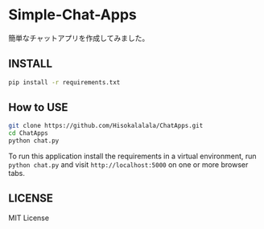 # Simple-Chat-Apps
簡単なチャットアプリを作成してみました。

## INSTALL
```sh
pip install -r requirements.txt
```
## How to USE
```sh
git clone https://github.com/Hisokalalala/ChatApps.git
cd ChatApps
python chat.py
```
To run this application install the requirements in a virtual environment, run `python chat.py` and visit `http://localhost:5000` on one or more browser tabs.

## LICENSE
MIT License
